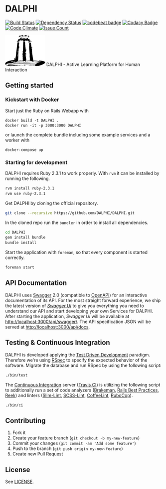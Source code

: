 # DALPHI

[![Build Status](https://travis-ci.org/Dalphi/dalphi.svg?branch=master)](https://travis-ci.org/dalphi/dalphi)
[![Dependency Status](https://gemnasium.com/Dalphi/dalphi.svg)](https://gemnasium.com/Dalphi/dalphi)
[![codebeat badge](https://codebeat.co/badges/c3c6b8d5-8ef4-4a81-9d37-6ee06383fc85)](https://codebeat.co/projects/github-com-dalphi-dalphi)
[![Codacy Badge](https://api.codacy.com/project/badge/Grade/7a177baa4ea244d59202547cd6f8a975)](https://www.codacy.com/app/github_67/dalphi)
[![Code Climate](https://codeclimate.com/github/Dalphi/dalphi/badges/gpa.svg)](https://codeclimate.com/github/dalphi/dalphi)
[![Issue Count](https://codeclimate.com/github/Dalphi/dalphi/badges/issue_count.svg)](https://codeclimate.com/github/Dalphi/dalphi)

![DALPHI](https://github.com/DALPHI/DALPHI/blob/master/app/assets/images/DALPHI-logo.png)
DALPHI - Active Learning Platform for Human Interaction

## Getting started

### Kickstart with Docker

Start just the Ruby on Rails Webapp with

```
docker build -t DALPHI .
docker run -it -p 3000:3000 DALPHI
```

or launch the complete bundle including some example services and a worker with

```
docker-compose up
```

### Starting for development

DALPHI requires Ruby 2.3.1 to work properly.
With `rvm` it can be installed by running the following.

```bash
rvm install ruby-2.3.1
rvm use ruby-2.3.1
```

Get DALPHI by cloning the official repository.

```bash
git clone --recursive https://github.com/DALPHI/DALPHI.git
```

In the cloned repo run the `bundler` in order to install all dependencies.

```bash
cd DALPHI
gem install bundle
bundle install
```

Start the application with `foreman`, so that every component is started correctly.

```bash
foreman start
```

## API Documentation

DALPHI uses [Swagger](http://swagger.io/) 2.0 (compatible to [OpenAPI](https://openapis.org/)) for an interactive documentation of its API.
For the most straight forward experience, we ship the latest version of [*Swagger UI*](https://github.com/swagger-api/swagger-ui) to give you everything you need to understand our API and start developing your own Services for DALPHI.
After starting the application, *Swagger UI* will be available at [http://localhost:3000/api/swagger/](http://localhost:3000/api/swagger/).
The API specification JSON will be served at [http://localhost:3000/api/docs](http://localhost:3000/api/docs).

## Testing & Continuous Integration

DALPHI is developed applying the [Test Driven Development](https://en.wikipedia.org/wiki/Test-driven_development) paradigm. Therefore we're using [RSpec](https://en.wikipedia.org/wiki/RSpec) to specify the expected behavior of the software. Migrate the database and run RSpec by using the following script:

```bash
./bin/test
```

The [Continuous Integration](https://en.wikipedia.org/wiki/Continuous_integration) server ([Travis CI](https://travis-ci.org/)) is utilizing the following script to additionally run a set of code analyzers ([Brakeman](http://brakemanscanner.org/), [Rails Best Practices](http://rails-bestpractices.com/), [Reek](https://github.com/troessner/reek)) and linters ([Slim-Lint](https://github.com/sds/slim-lint), [SCSS-Lint](https://github.com/brigade/scss-lint), [CoffeeLint](http://www.coffeelint.org/), [RuboCop](https://github.com/bbatsov/rubocop)).

```bash
./bin/ci
```

## Contributing

1. Fork it
2. Create your feature branch (`git checkout -b my-new-feature`)
3. Commit your changes (`git commit -am 'Add some feature'`)
4. Push to the branch (`git push origin my-new-feature`)
5. Create new Pull Request

## License

See [LICENSE](https://raw.githubusercontent.com/DALPHI/DALPHI/master/LICENSE).
